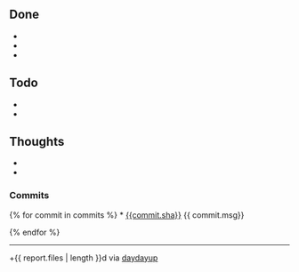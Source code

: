 
## Done
*
*
*

## Todo
*
*

## Thoughts
*
*

### Commits
{% for commit in commits %} * [{{commit.sha}}]({{commit.url}}) {{ commit.msg}} 

{% endfor %}

---
 +{{ report.files | length }}d via [daydayup](https://github.com/onesuper/daydayup)

